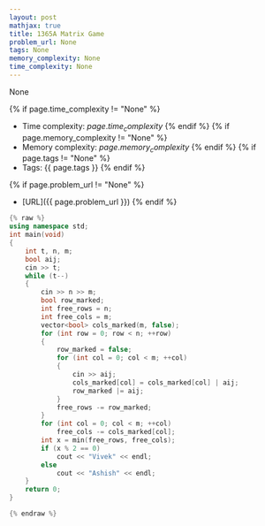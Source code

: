 ```yaml
---
layout: post
mathjax: true
title: 1365A Matrix Game
problem_url: None
tags: None
memory_complexity: None
time_complexity: None
---
```


None


{% if page.time_complexity != "None" %}
- Time complexity: ${{ page.time_complexity }}$
{% endif %}
{% if page.memory_complexity != "None" %}
- Memory complexity: ${{ page.memory_complexity }}$
{% endif %}
{% if page.tags != "None" %}
- Tags: {{ page.tags }}
{% endif %}

{% if page.problem_url != "None" %}
- [URL]({{ page.problem_url }})
{% endif %}

```cpp
{% raw %}
using namespace std;
int main(void)
{
    int t, n, m;
    bool aij;
    cin >> t;
    while (t--)
    {
        cin >> n >> m;
        bool row_marked;
        int free_rows = n;
        int free_cols = m;
        vector<bool> cols_marked(m, false);
        for (int row = 0; row < n; ++row)
        {
            row_marked = false;
            for (int col = 0; col < m; ++col)
            {
                cin >> aij;
                cols_marked[col] = cols_marked[col] | aij;
                row_marked |= aij;
            }
            free_rows -= row_marked;
        }
        for (int col = 0; col < m; ++col)
            free_cols -= cols_marked[col];
        int x = min(free_rows, free_cols);
        if (x % 2 == 0)
            cout << "Vivek" << endl;
        else
            cout << "Ashish" << endl;
    }
    return 0;
}

{% endraw %}
```